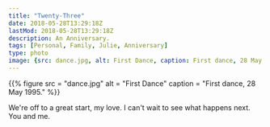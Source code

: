```yaml
---
title: "Twenty-Three"
date: 2018-05-28T13:29:18Z
lastMod: 2018-05-28T13:29:18Z
description: An Anniversary.
tags: [Personal, Family, Julie, Anniversary]
type: photo
image: {src: dance.jpg, alt: First Dance, caption: First dance, 28 May 1995. }
---
```


{{% figure
   src     = "dance.jpg"
   alt     = "First Dance"
   caption = "First dance, 28 May 1995."
%}}

We're off to a great start, my love. I can't wait to see what happens next.
You and me.
